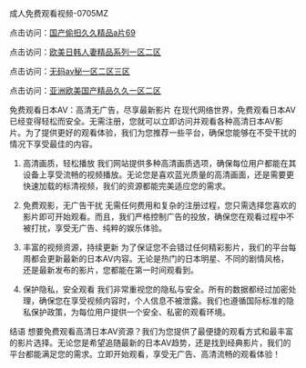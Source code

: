 
成人免费观看视频-0705MZ

点击访问：<a href="https://heiliaoxwd5i8.pages.dev">国产偷抇久久精品a片69</a>

点击访问：<a href="https://heiliaowt0d7p.pages.dev">欧美日韩人妻精品系列一区二区</a>

点击访问：<a href="https://heiliaoga6s9v.pages.dev">无码av秘一区二区三区</a>

点击访问：<a href="https://heiliaoow5kzm.pages.dev">亚洲欧美国产精品久久一区二区</a>



免费观看日本AV：高清无广告，尽享最新影片
在现代网络世界，免费观看日本AV已经变得轻松而安全。无需注册，您就可以立即访问并观看各种高清日本AV影片。为了提供更好的观看体验，我们为您推荐一些平台，确保您能够在不受干扰的情况下享受最佳的内容。

1. 高清画质，轻松播放
我们网站提供多种高清画质选项，确保每位用户都能在其设备上享受流畅的视频播放。无论您是喜欢蓝光质量的高清画面，还是需要更快速加载的标清视频，我们的资源都能完美适应您的需求。

2. 免费观影，无广告干扰
无需任何费用和复杂的注册过程，您只需选择您喜欢的影片即可开始观看。而且，我们严格控制广告的投放，确保您在观看过程中不被打扰，享受无广告、纯粹的娱乐体验。

3. 丰富的视频资源，持续更新
为了保证您不会错过任何精彩影片，我们的平台每周都会更新最新的日本AV内容。无论是热门的日本明星、不同的剧情风格，还是最新发布的影片，您都能在第一时间观看到。

4. 保护隐私，安全观看
我们非常重视您的隐私与安全。所有的数据都经过加密处理，确保您在享受视频内容时，个人信息不被泄露。我们也遵循国际标准的隐私保护政策，为每位用户提供一个安全、私密的观看环境。

结语
想要免费观看高清日本AV资源？我们为您提供了最便捷的观看方式和最丰富的影片选择。无论您是希望追随最新的日本AV趋势，还是找到经典影片，我们的平台都能满足您的需求。立即开始观看，享受无广告、高清流畅的观看体验！




<span style="display:none;">[Canonical link]( https://github.com/yit20250709/453417 ）</span>
